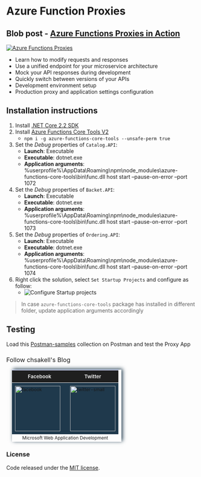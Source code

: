 # Azure Function Proxies

## Blob post - [Azure Functions Proxies in Action](https://wp.me/p3mRWu-1wp)

[![Azure Functions Proxies](https://chsakell.files.wordpress.com/2019/02/azure-functions-proxies-22-sm.png)](https://wp.me/p3mRWu-1wp)

* Learn how to modify requests and responses
* Use a unified endpoint for your microservice architecture
* Mock your API responses during development
* Quickly switch between versions of your APIs
* Development environment setup
* Production proxy and application settings configuration

## Installation instructions
 
1. Install [.NET Core 2.2 SDK](https://dotnet.microsoft.com/download/dotnet-core/2.2)
2. Install [Azure Functions Core Tools V2](https://www.npmjs.com/package/azure-functions-core-tools)
    * `npm i -g azure-functions-core-tools --unsafe-perm true`
3. Set the *Debug* properties of `Catalog.API`:
    * **Launch**: Executable
    * **Executable**: dotnet.exe
    * **Application arguments**: %userprofile%\AppData\Roaming\npm\node_modules\azure-functions-core-tools\bin\func.dll host start –pause-on-error –port 1072
4. Set the *Debug* properties of `Backet.API`:
    * **Launch**: Executable
    * **Executable**: dotnet.exe
    * **Application arguments**: %userprofile%\AppData\Roaming\npm\node_modules\azure-functions-core-tools\bin\func.dll host start –pause-on-error –port 1073
5. Set the *Debug* properties of `Ordering.API`:
    * **Launch**: Executable
    * **Executable**: dotnet.exe
    * **Application arguments**: %userprofile%\AppData\Roaming\npm\node_modules\azure-functions-core-tools\bin\func.dll host start –pause-on-error –port 1074
6. Right click the solution, select `Set Startup Projects` and configure as follow:
    * ![Configure Startup projects](https://chsakell.files.wordpress.com/2019/02/azure-functions-proxies-05.png)


> In case `azure-functions-core-tools` package has installed in different folder, update application arguments accordingly

## Testing
Load this [Postman-samples](https://github.com/chsakell/azure-functions-proxies/blob/master/ProxyApp/postman-samples) collection on Postman and test the Proxy App

<h3 style="font-weight:normal;">Follow chsakell's Blog</h3>
<table id="gradient-style" style="box-shadow:3px -2px 10px #1F394C;font-size:12px;margin:15px;width:290px;text-align:left;border-collapse:collapse;" summary="">
<thead>
<tr>
<th style="width:130px;font-size:13px;font-weight:bold;padding:8px;background:#1F1F1F repeat-x;border-top:2px solid #d3ddff;border-bottom:1px solid #fff;color:#E0E0E0;" align="center" scope="col">Facebook</th>
<th style="font-size:13px;font-weight:bold;padding:8px;background:#1F1F1F repeat-x;border-top:2px solid #d3ddff;border-bottom:1px solid #fff;color:#E0E0E0;" align="center" scope="col">Twitter</th>
</tr>
</thead>
<tfoot>
<tr>
<td colspan="4" style="text-align:center;">Microsoft Web Application Development</td>
</tr>
</tfoot>
<tbody>
<tr>
<td style="padding:8px;border-bottom:1px solid #fff;color:#FFA500;border-top:1px solid #fff;background:#1F394C repeat-x;">
<a href="https://www.facebook.com/chsakells.blog" target="_blank"><img src="https://chsakell.files.wordpress.com/2015/08/facebook.png?w=120&amp;h=120&amp;crop=1" alt="facebook" width="120" height="120" class="alignnone size-opti-archive wp-image-3578"></a>
</td>
<td style="padding:8px;border-bottom:1px solid #fff;color:#FFA500;border-top:1px solid #fff;background:#1F394C repeat-x;">
<a href="https://twitter.com/chsakellsBlog" target="_blank"><img src="https://chsakell.files.wordpress.com/2015/08/twitter-small.png?w=120&amp;h=120&amp;crop=1" alt="twitter-small" width="120" height="120" class="alignnone size-opti-archive wp-image-3583"></a>
</td>
</tr>
</tbody>
</table>
<h3>License</h3>
Code released under the <a href="https://github.com/chsakell/azure-functions-proxies/blob/master/LICENSE" target="_blank"> MIT license</a>.
